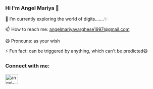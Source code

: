 ### Hi I'm Angel Mariya 👋
🌱 I’m currently exploring the world of digits.......✨

📫 How to reach me: angelmariyavarghese1997@gmail.com

😄 Pronouns: as your wish

⚡ Fun fact: can be triggered by anything, which can't be predicted😄

<h3 align="left">Connect with me:</h3>
<p align="left">
<a href="www.linkedin.com/in/angel-mariya-varghese-40824b217" target="blank" ><img align="center" src="https://raw.githubusercontent.com/rahuldkjain/github-profile-readme-generator/master/src/images/icons/Social/linked-in-alt.svg" alt="angel-mariya-varghese-40824b217" height="30" width="40" /></a>
</p>

<!--
**mariyaangel/mariyaangel** is a ✨ _special_ ✨ repository because its `README.md` (this file) appears on your GitHub profile.

Here are some ideas to get you started:

- 🔭 I’m currently working on ...
- 🌱 I’m currently exploring the world of digits.......
- 👯 I’m looking to collaborate on ...
- 🤔 I’m looking for help with ...
- 💬 Ask me about ...
- 📫 How to reach me: angelmariyavarghese1997@gmail.com
- 😄 Pronouns: As you wish.....
- ⚡ Fun fact: Can be triggered by anything, which can't be predicted😄
-->

